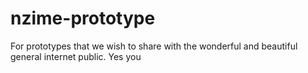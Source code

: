 nzime-prototype
===============

For prototypes that we wish to share with the wonderful and beautiful general internet public. Yes you
